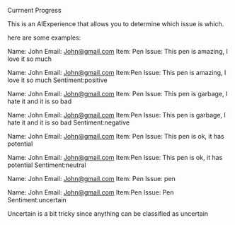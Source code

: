 Currnent Progress

This is an AIExperience that allows you to determine which issue is which. 

here are some examples:


Name: John
Email: John@gmail.com
Item: Pen
Issue: This pen is amazing, I love it so much

Name: John Email: John@gmail.com Item:Pen Issue: This pen is amazing, I love it so much
Sentiment:positive 


Name: John
Email: John@gmail.com
Item: Pen
Issue: This pen is garbage, I hate it and it is so bad

Name: John Email: John@gmail.com Item:Pen Issue: This pen is garbage, I hate it and it is so bad
Sentiment:negative 




Name: John
Email: John@gmail.com
Item: Pen
Issue: This pen is ok, it has potential 

Name: John Email: John@gmail.com Item:Pen Issue:  This pen is ok, it has potential 
Sentiment:neutral 


Name: John
Email: John@gmail.com
Item: Pen
Issue: pen

Name: John Email: John@gmail.com Item:Pen Issue:  Pen
Sentiment:uncertain

Uncertain is a bit tricky since anything can be classified as uncertain 






 
